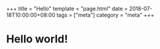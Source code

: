 +++
title = "Hello"
template = "page.html" 
date = 2018-07-18T10:00:00+08:00
tags = ["meta"]
category = "meta"
+++

# Hello world!
